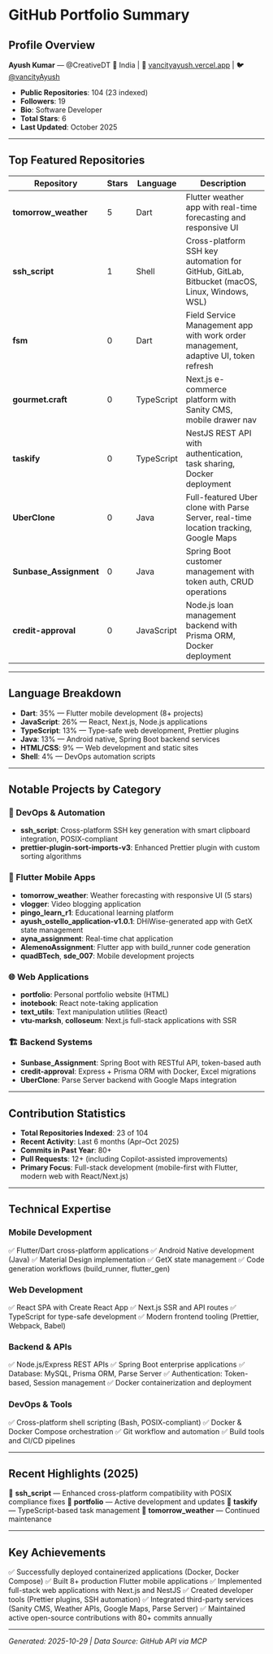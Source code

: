 # GitHub Portfolio Summary

## Profile Overview

**Ayush Kumar** — @CreativeDT
📍 India | 🔗 [vancityayush.vercel.app](https://vancityayush.vercel.app/) | 🐦 [@vancityAyush](https://twitter.com/vancityAyush)

- **Public Repositories**: 104 (23 indexed)
- **Followers**: 19
- **Bio**: Software Developer
- **Total Stars**: 6
- **Last Updated**: October 2025

---

## Top Featured Repositories

| Repository | Stars | Language | Description |
|---|---|---|---|
| **tomorrow_weather** | 5 | Dart | Flutter weather app with real-time forecasting and responsive UI |
| **ssh_script** | 1 | Shell | Cross-platform SSH key automation for GitHub, GitLab, Bitbucket (macOS, Linux, Windows, WSL) |
| **fsm** | 0 | Dart | Field Service Management app with work order management, adaptive UI, token refresh |
| **gourmet.craft** | 0 | TypeScript | Next.js e-commerce platform with Sanity CMS, mobile drawer nav |
| **taskify** | 0 | TypeScript | NestJS REST API with authentication, task sharing, Docker deployment |
| **UberClone** | 0 | Java | Full-featured Uber clone with Parse Server, real-time location tracking, Google Maps |
| **Sunbase_Assignment** | 0 | Java | Spring Boot customer management with token auth, CRUD operations |
| **credit-approval** | 0 | JavaScript | Node.js loan management backend with Prisma ORM, Docker deployment |

---

## Language Breakdown

- **Dart**: 35% — Flutter mobile development (8+ projects)
- **JavaScript**: 26% — React, Next.js, Node.js applications
- **TypeScript**: 13% — Type-safe web development, Prettier plugins
- **Java**: 13% — Android native, Spring Boot backend services
- **HTML/CSS**: 9% — Web development and static sites
- **Shell**: 4% — DevOps automation scripts

---

## Notable Projects by Category

### 🔧 DevOps & Automation
- **ssh_script**: Cross-platform SSH key generation with smart clipboard integration, POSIX-compliant
- **prettier-plugin-sort-imports-v3**: Enhanced Prettier plugin with custom sorting algorithms

### 📱 Flutter Mobile Apps
- **tomorrow_weather**: Weather forecasting with responsive UI (5 stars)
- **vlogger**: Video blogging application
- **pingo_learn_r1**: Educational learning platform
- **ayush_ostello_application-v1.0.1**: DHiWise-generated app with GetX state management
- **ayna_assignment**: Real-time chat application
- **AlemenoAssignment**: Flutter app with build_runner code generation
- **quadBTech**, **sde_007**: Mobile development projects

### 🌐 Web Applications
- **portfolio**: Personal portfolio website (HTML)
- **inotebook**: React note-taking application
- **text_utils**: Text manipulation utilities (React)
- **vtu-marksh**, **colloseum**: Next.js full-stack applications with SSR

### 🏗️ Backend Systems
- **Sunbase_Assignment**: Spring Boot with RESTful API, token-based auth
- **credit-approval**: Express + Prisma ORM with Docker, Excel migrations
- **UberClone**: Parse Server backend with Google Maps integration

---

## Contribution Statistics

- **Total Repositories Indexed**: 23 of 104
- **Recent Activity**: Last 6 months (Apr–Oct 2025)
- **Commits in Past Year**: 80+
- **Pull Requests**: 12+ (including Copilot-assisted improvements)
- **Primary Focus**: Full-stack development (mobile-first with Flutter, modern web with React/Next.js)

---

## Technical Expertise

### Mobile Development
✅ Flutter/Dart cross-platform applications
✅ Android Native development (Java)
✅ Material Design implementation
✅ GetX state management
✅ Code generation workflows (build_runner, flutter_gen)

### Web Development
✅ React SPA with Create React App
✅ Next.js SSR and API routes
✅ TypeScript for type-safe development
✅ Modern frontend tooling (Prettier, Webpack, Babel)

### Backend & APIs
✅ Node.js/Express REST APIs
✅ Spring Boot enterprise applications
✅ Database: MySQL, Prisma ORM, Parse Server
✅ Authentication: Token-based, Session management
✅ Docker containerization and deployment

### DevOps & Tools
✅ Cross-platform shell scripting (Bash, POSIX-compliant)
✅ Docker & Docker Compose orchestration
✅ Git workflow and automation
✅ Build tools and CI/CD pipelines

---

## Recent Highlights (2025)

🚀 **ssh_script** — Enhanced cross-platform compatibility with POSIX compliance fixes
🚀 **portfolio** — Active development and updates
🚀 **taskify** — TypeScript-based task management
🚀 **tomorrow_weather** — Continued maintenance

---

## Key Achievements

✅ Successfully deployed containerized applications (Docker, Docker Compose)
✅ Built 8+ production Flutter mobile applications
✅ Implemented full-stack web applications with Next.js and NestJS
✅ Created developer tools (Prettier plugins, SSH automation)
✅ Integrated third-party services (Sanity CMS, Weather APIs, Google Maps, Parse Server)
✅ Maintained active open-source contributions with 80+ commits annually

---

*Generated: 2025-10-29 | Data Source: GitHub API via MCP*
